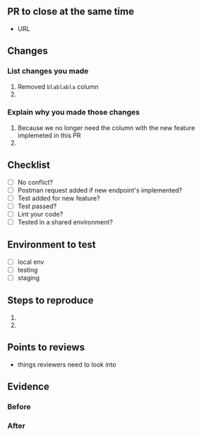 ## PR to close at the same time

- URL
 
## Changes

### List changes you made

1. Removed `blablabla` column
2. 

### Explain why you made those changes
 
1. Because we no longer need the column with the new feature implemeted in this PR
2. 

## Checklist

- [ ] No conflict?
- [ ] Postman request added if new endpoint's implemented?
- [ ] Test added for new feature?
- [ ] Test passed?
- [ ] Lint your code?
- [ ] Tested in a shared environment?
 
## Environment to test

- [ ] local env
- [ ] testing
- [ ] staging
 
## Steps to reproduce
 
1. 
2. 
 
## Points to reviews
 
- things reviewers need to look into
 
## Evidence
 
### Before
 
### After
